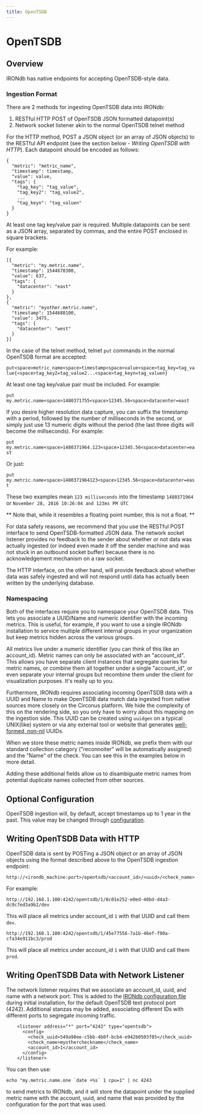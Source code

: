 ```yaml
---
title: OpenTSDB
---
```


# OpenTSDB

## Overview

IRONdb has native endpoints for accepting OpenTSDB-style data.

### Ingestion Format

There are 2 methods for ingesting OpenTSDB data into IRONdb:

1. RESTful HTTP POST of OpenTSDB JSON formatted datapoint(s)
2. Network socket listener akin to the normal OpenTSDB telnet method

For the HTTP method, POST a JSON object (or an array of JSON objects) to
the RESTful API endpoint (see the section below - *Writing OpenTSDB with HTTP*).
Each datapoint should be encoded as follows:

```
{
  "metric": "metric_name",
  "timestamp": timestamp,
  "value": value,
  "tags": {
    "tag_key": "tag_value",
    "tag_key2": "tag_value2",
    ...
    "tag_keyn": "tag_valuen"
  }
}
```

At least one tag key/value pair is required. Multiple datapoints can be sent
as a JSON array, separated by commas, and the entire POST enclosed in square
brackets.

For example:

```
[{
  "metric": "my.metric.name",
  "timestamp": 1544678300,
  "value": 637,
  "tags": {
    "datacenter": "east"
  }
},
{
  "metric": "myother.metric.name",
  "timestamp": 1544688100,
  "value": 3475,
  "tags": {
    "datacenter": "west"
  }
}]
```

In the case of the telnet method, telnet `put` commands in the normal OpenTSDB
format are accepted:

`put<space>metric_name<space>timestamp<space>value<space>tag_key=tag_value{<space>tag_key2=tag_value2...<space>tag_keyn=tag_valuen}`

At least one tag key/value pair must be included.  For example:

`put my.metric.name<space>1480371755<space>12345.56<space>datacenter=east`

If you desire higher resolution data capture, you can suffix the timestamp with a
period, followed by the number of milliseconds in the second, or simply just
use 13 numeric digits without the period (the last three digits will become the
millseconds). For example:

`put my.metric.name<space>1480371964.123<space>12345.56<space>datacenter=east`

Or just:

`put my.metric.name<space>1480371964123<space>12345.56<space>datacenter=east`

These two examples mean `123 milliseconds` into the timestamp `1480371964` or
`November 28, 2016 10:26:04 and 123ms PM UTC`

** Note that, while it resembles a floating point number, this is not a float. **

For data safety reasons, we recommend that you use the RESTful POST interface to
send OpenTSDB-formatted JSON data. The network socket listener provides no
feedback to the sender about whether or not data was actually ingested (or indeed
even made it off the sender machine and was not stuck in an outbound socket
buffer) because there is no acknowledgement mechanism on a raw socket.

The HTTP interface, on the other hand, will provide feedback about whether data
was safely ingested and will not respond until data has actually been written by
the underlying database.

### Namespacing

Both of the interfaces require you to namespace your OpenTSDB data. This lets
you associate a UUID/Name and numeric identifier with the incoming metrics. This
is useful, for example, if you want to use a single IRONdb installation to
service multiple different internal groups in your organization but keep metrics
hidden across the various groups.

All metrics live under a numeric identifier (you can think of this like an
account_id). Metric names can only be associated with an "account_id". This
allows you have separate client instances that segregate queries for metric
names, or combine them all together under a single "account_id", or even
separate your internal groups but recombine them under the client for
visualization purposes. It's really up to you.

Furthermore, IRONdb requires associating incoming OpenTSDB data with a UUID and
Name to make OpenTSDB data match data ingested from native sources more closely
on the Circonus platform. We hide the complexity of this on the rendering side,
so you only have to worry about this mapping on the ingestion side. This UUID
can be created using `uuidgen` on a typical UNIX(like) system or via any
external tool or website that generates [well-formed,
non-nil](https://en.wikipedia.org/wiki/Universally_unique_identifier)
UUIDs.

When we store these metric names inside IRONdb, we prefix them with our standard
collection category ("reconnoiter" will be automatically assigned) and the
"Name" of the check. You can see this in the examples below in more detail.

Adding these additional fields allow us to disambiguate metric names from
potential duplicate names collected from other sources.

## Optional Configuration

OpenTSDB ingestion will, by default, accept timestamps up to 1 year in the
past. This value may be changed through
[configuration](/irondb/getting-started/configuration/#opentsdb-config).

## Writing OpenTSDB Data with HTTP

OpenTSDB data is sent by POSTing a JSON object or an array of JSON objects
using the format described above to the OpenTSDB ingestion endpoint:

`http://<irondb_machine:port>/opentsdb/<account_id>/<uuid>/<check_name>`

For example:

`http://192.168.1.100:4242/opentsdb/1/8c01e252-e0ed-40bd-d4a3-dc9c7ed3a9b2/dev`

This will place all metrics under account_id `1` with that UUID and call them `dev`.

`http://192.168.1.100:4242/opentsdb/1/45e77556-7a1b-46ef-f90a-cfa34e911bc3/prod`

This will place all metrics under account_id `1` with that UUID and call them `prod`.

## Writing OpenTSDB Data with Network Listener

The network listener requires that we associate an account_id, uuid, and name
with a network port. This is added to the [IRONdb configuration
file](/irondb/getting-started/configuration/) during initial installation, for the default OpenTSDB
text protocol port (4242). Additional stanzas may be added, associating
different IDs with different ports to segregate incoming traffic.

```
    <listener address="*" port="4243" type="opentsdb">
      <config>
        <check_uuid>549a90ee-c5bb-4b0f-bcb4-e942b0503f85</check_uuid>
        <check_name>myothercheckname</check_name>
        <account_id>1</account_id>
      </config>
    </listener>
```

You can then use:

```
echo "my.metric.name.one `date +%s` 1 cpu=1" | nc 4243
```

to send metrics to IRONdb, and it will store the datapoint under the supplied
metric name with the account, uuid, and name that was provided by the
configuration for the port that was used.
